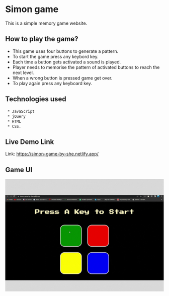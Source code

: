 # Simon game
 This is a simple memory game website.
 
 ## How to play the game?
  * This game uses four buttons to generate a pattern.
  * To start the game press any keybord key.
  * Each time a button gets activated a sound is played. 
  * Player needs to memorise the pattern of activated buttons to reach the next level.
  * When a wrong button is pressed game get over. 
  * To play again press any keyboard key.

## Technologies used
     * JavaScript
     * jQuery
     * HTML
     * CSS.

## Live Demo Link
Link: https://simon-game-by-she.netlify.app/

## Game UI
![game ui](https://github.com/sheetalMehta7/simon-game/blob/main/gif-simon-game.gif)
